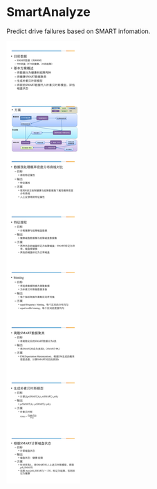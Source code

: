 # SmartAnalyze
Predict drive failures based on SMART infomation.

![Alt text](https://github.com/BYRans/SmartAnalyze/blob/master/ReadMe.jpg)
